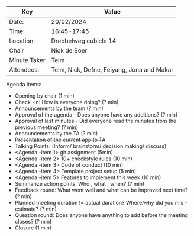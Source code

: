 | Key | Value |
| --- | --- |
| Date: | 20/02/2024 |
| Time: | 16:45-17:45 |
| Location: | Drebbelweg cubicle 14 |
| Chair | Nick de Boer |
| Minute Taker | Teim |
| Attendees: | Teim, Nick, Defne, Feiyang, Jona and Makar |
Agenda Items:
- Opening by chair (1 min)
- Check -in: How is everyone doing? (? min)
- Announcements by the team (? min)
- Approval of the agenda - Does anyone have any additions? (? min)
- Approval of last minutes - Did everyone read the minutes from the previous meeting? (? min)
- Announcements by the TA (? min)
- <s>Presentation of the current app to TA </s>
- Talking Points: (Inform/ brainstorm/ decision making/ discuss)
- <Agenda -item 1> git assignment (5min)
- <Agenda -item 2> 10+ checkstyle rules (10 min)
- <Agenda -item 3> Code of conduct (10 min)
- <Agenda -item 4> Template project setup (5 min)
- <Agenda -item 5> Features to implement this week (10 min)
- Summarize action points: Who , what , when? (? min)
- Feedback round: What went well and what can be improved next time? (? min)
- Planned meeting duration != actual duration? Where/why did you mis -estimate? (? min)
- Question round: Does anyone have anything to add before the meeting closes? (? min)
- Closure (1 min)